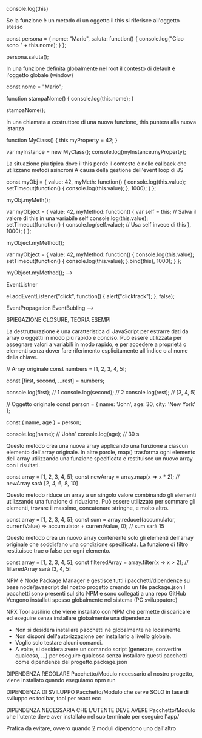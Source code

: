 <!-- SCOPE
VAR => scope di funzione, significa che una var dichiarata all'interno di una funzione è visibile in tutto l'ambito di funzione
CONST E LET => scope di blocco, significa che il loro scope è solo nel blocco dove sono dichiarate


VAR aveva appunto il problema che poteva essere visibile in contesti non voluti
un esempio è ancora oggi la mancata dichiarazione di let i nei cicli for, senza dichiarazione diventa var e puo portare problemi


<!-- ----------------------------------- -->

<!-- CONTESTO // THIS -->

<!-- Contesto globale -->
console.log(this) <!-- Loggera le informazioni relative la finestra del browser -->


<!-- Metodi di un oggetto -->
Se la funzione è un metodo di un oggetto il this si riferisce all'oggetto stesso

const persona = {
    nome: "Mario",
    saluta: function() {
        console.log("Ciao sono " + this.nome);
    }
};

persona.saluta(); <!--Ciao Sono Mario-->


<!-- Funzione normale -->
In una funzione definita globalmente nel root il contesto di default è l'oggetto globale (window)

const nome = "Mario";

function stampaNome() {
    console.log(this.nome);
}

stampaNome(); <!--Mario-->


<!-- Costruttore -->
In una chiamata a costruttore di una nuova funzione, this puntera alla nuova istanza

function MyClass() {
  this.myProperty = 42;
}

var myInstance = new MyClass();
console.log(myInstance.myProperty); <!-- Nel contesto del costruttore, this punterà a myInstance. -->


<!-- Perdita del contesto -->
La situazione piu tipica dove il this perde il contesto è nelle callback che utilizzano metodi asincroni
A causa della gestione dell'event loop di JS

const myObj = {
  value: 42,
  myMeth: function() {
    console.log(this.value); <!-- Qui tutto funziona -->
    <!-- Callback -->
    setTimeout(function() {
      console.log(this.value); <!-- Qui, il valore di this può perdere il contesto desiderato. -->
    }, 1000);
  }
};

myObj.myMeth();


<!-- Come risolvere:
1) Con una variabile -->
var myObject = {
  value: 42,
  myMethod: function() {
    var self = this; // Salva il valore di this in una variabile self
    console.log(this.value);
    <!-- Funzione di callback -->
    setTimeout(function() {
      console.log(self.value); // Usa self invece di this
    }, 1000);
  }
};

myObject.myMethod();


<!-- 2) Con il bind -->
var myObject = {
  value: 42,
  myMethod: function() {
    console.log(this.value);
    <!-- Funzione di callback con bind -->
    setTimeout(function() {
      console.log(this.value);
    }.bind(this), 1000);
  }
};

myObject.myMethod(); -->



<!-- ------------------------------ -->
<!-- EVENT LOOP -->
<!-- SCHEMINO GESTIONE EVENT LOOP
ESEMPIO CON SETTIMEOUT e async -->



<!-- -------------------------------------------- -->


<!-- DON API -->
EventListner
<!-- Problema con addEventListner e invocazione funzione-->
<!-- el.addEventListener("click", alert("clicktrack"), false); <!--Cosi il codice alert viene eseguito quando il codice viene compilato -->
el.addEventListener("click", function() { alert("clicktrack"); }, false); <!-- Soluzione è racciudere in una funzione -->


EventPropagation
EventBubling -->
<!-- Propagazione Eventi -->
<!-- Problema con il bubbling, è possibile che vengano triggerati eventi nel div genitore -->

<!-- Event delagation -->

<!-- QuerySelector -->
<!-- Ritorno NODE LIST, cos'è e come manipolare, possiede forEach ma non altri metodi array-->
<!-- QuerySelectorAll

Leggere Attributi
Iniettare Elementi -->


<!-- ------------------------------ -->
<!-- CLOSURE -->
SPIEGAZIONE CLOSURE, TEORIA
ESEMPI

<!-- ----------------------------------------------- FATTO -->
<!-- Cicli forEach , for, for..in, for..of -->
<!-- 
for => si puo definire una fine, non salta elementi vuoti stampa undefined
for..of => non salta elementi vuoti stampa undefined

forEach => cicla sul valore di tutti gli elementi di un array, salta eventuali elementi vuoti
for..in => salta eventuali elementi vuoti -->


<!-- ------------------------------------------------ -->
<!-- DESTRUTTURAZIONE  -->
La destrutturazione è una caratteristica di JavaScript per estrarre dati da array o oggetti in modo più rapido e conciso.
Può essere utilizzata per assegnare valori a variabili in modo rapido, e per accedere a proprietà o elementi senza dover fare riferimento esplicitamente all'indice o al nome della chiave.

// Array originale
const numbers = [1, 2, 3, 4, 5];

<!-- // Destrutturazione di array -->
const [first, second, ...rest] = numbers;

console.log(first);  // 1
console.log(second); // 2
console.log(rest);   // [3, 4, 5]

<!-- In questo esempio, la destrutturazione di array viene utilizzata per assegnare i primi due elementi dell'array alle variabili first e second, mentre il resto degli elementi viene assegnato all'array rest. -->


// Oggetto originale
const person = { 
    name: 'John', 
    age: 30, 
    city: 'New York' 
};

<!-- // Destrutturazione di oggetti -->
const { name, age } = person;

console.log(name); // 'John'
console.log(age);  // 30
s
<!-- In questo caso, la destrutturazione di oggetti viene utilizzata per estrarre i valori delle proprietà name e age dall'oggetto person e assegnarli alle variabili corrispondenti. -->


<!-- ------------------------------------ -->
<!-- MAP, FILTER E REDUCE -->

<!-- map():  -->
Questo metodo crea una nuova array applicando una funzione a ciascun elemento dell'array originale. In altre parole, map() trasforma ogni elemento dell'array utilizzando una funzione specificata e restituisce un nuovo array con i risultati.

const array = [1, 2, 3, 4, 5];
const newArray = array.map(x => x * 2);
// newArray sarà [2, 4, 6, 8, 10]

<!-- reduce():  -->
Questo metodo riduce un array a un singolo valore combinando gli elementi utilizzando una funzione di riduzione. Può essere utilizzato per sommare gli elementi, trovare il massimo, concatenare stringhe, e molto altro.

const array = [1, 2, 3, 4, 5];
const sum = array.reduce((accumulator, currentValue) => accumulator + currentValue, 0);
// sum sarà 15

<!-- filter():  -->
Questo metodo crea un nuovo array contenente solo gli elementi dell'array originale che soddisfano una condizione specificata. La funzione di filtro restituisce true o false per ogni elemento.

const array = [1, 2, 3, 4, 5];
const filteredArray = array.filter(x => x > 2);
// filteredArray sarà [3, 4, 5]


<!-- ------------------------------- -->
<!-- NPM E DEPENDENCY -->
NPM è Node Package Manager  e gestisce tutti i pacchetti/dipendenze su base node/javascript del nostro progetto creando un file package.json
I pacchetti sono presenti sul sito NPM e sono collegati a una repo GitHub
Vengono installati spesso globalmente nel sistema (PC sviluppatore)

NPX 
Tool ausilirio che viene installato con NPM che permette di scaricare ed eseguire senza installare globalmente una dipendenza
- Non si desidera installare pacchetti né globalmente né localmente.
- Non disponi dell'autorizzazione per installarlo a livello globale.
- Voglio solo testare alcuni comandi.
- A volte, si desidera avere un comando script (generare, convertire qualcosa, ...) per eseguire qualcosa senza installare questi pacchetti come dipendenze del progetto.package.json

<!-- DEPENDENCY -->
DIPENDENZA REGOLARE
Pacchetto/Modulo necessario al nostro progetto, viene installato quando eseguiamo npm run 

<!-- DEV DEPENDENCY -->
DIPENDENZA DI SVILUPPO
Pacchetto/Modulo che serve SOLO in fase di sviluppo es toolbar, tool per react ecc

<!-- PEER DEPENDENCY -->
DIPENDENZA NECESSARIA CHE L'UTENTE DEVE AVERE
Pacchetto/Modulo che l'utente deve aver installato nel suo terminale per eseguire l'app/

<!-- DIPENDENZA CIRCOLARE -->
Pratica da evitare, ovvero quando 2 moduli dipendono uno dall'altro



<!-- PROMISE.ALL -->


<!-- IMPORT EXPORT -->
